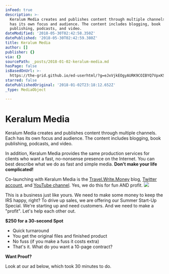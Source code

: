 ```yaml
---
inFeed: true
description: >-
  Keralum Media creates and publishes content through multiple channels. Each
  has its own focus and audience. The content includes blogging, book
  publishing, podcasts, and video.
dateModified: '2018-05-30T02:42:58.350Z'
datePublished: '2018-05-30T02:42:59.380Z'
title: Keralum Media
author: []
publisher: {}
via: {}
sourcePath: _posts/2018-01-02-keralum-media.md
hasPage: false
isBasedOnUrl: >-
  https://the-grid.github.io/ed-userhtml/?g=eJxVjkEOgyAURK9COIBYQ7VpxKSbXqAnQPiWn4KYD9W0py_RVZfzMm8yPU6kA7ANbXaKt7LmzAE-XVb83ErOEhnFXc5LugqxeP0BqlYMECsTg1jRQhRN18jLqauLu6-NkSyQ4iVr7-N2f3v_MAQwsxC_O5oKSgfaYHxhvv0Xh14cz4YfMrI4TA
starred: false
datePublishedOriginal: '2018-01-02T23:18:12.652Z'
_type: MediaObject

---
```

# Keralum Media

Keralum Media creates and publishes content through multiple channels. Each has its own focus and audience. The content includes blogging, book publishing, podcasts, and video.

In addition, Keralum Media provides the same production services for clients who want a fast, no-nonsense presence on the Internet. You can best describe what we do as fast and simple media. **Don't make your life complicated!**

Co-launching with Keralum Media is the [Travel.Write.Money][0] blog, [Twitter account][1], and [YouTube channel][2]. Yes, we do this for fun AND profit.
![](https://the-grid-user-content.s3-us-west-2.amazonaws.com/785d6f18-32c1-4dd9-8ec7-ace1e667e45d.jpg)

This is a business just like yours. We need to make some money to keep the IRS happy, right? To drive up sales, we are offering our Summer Start-Up Special. We're starting up and need customers. And we need to make a "profit". Let's help each other out.

**$250 for a 30-second Spot**

* Quick turnaround
* You get the original files and finished product
* No fuss (if you make a fuss it costs extra)
* That's it. What do you want a 10-page contract?

**Want Proof?**

Look at our ad below, which took 30 minutes to do.

[0]: http://Travel.Write.Money/
[1]: https://twitter.com/twm_blog "Travel.Write.Money Blog"
[2]: https://www.youtube.com/channel/UCCzY1btAqZ3G6B7uotYuVjQ "Trave.Write.Money on YouTube"
